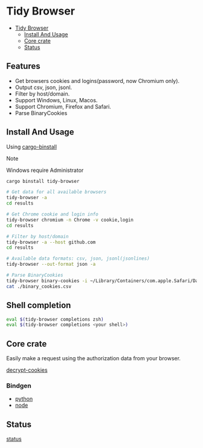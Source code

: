 # Tidy Browser

<!--toc:start-->

- [Tidy Browser](#tidy-browser)
  - [Install And Usage](#install-and-usage)
  - [Core crate](#core-crate)
  - [Status](#status)
  <!--toc:end-->

## Features

- Get browsers cookies and logins(password, now Chromium only).
- Output csv, json, jsonl.
- Filter by host/domain.
- Support Windows, Linux, Macos.
- Support Chromium, Firefox and Safari.
- Parse BinaryCookies

## Install And Usage

Using [cargo-binstall](https://github.com/cargo-bins/cargo-binstall)

> [!NOTE]
> Windows require Administrator

```bash
cargo binstall tidy-browser

# Get data for all available browsers
tidy-browser -a
cd results

# Get Chrome cookie and login info
tidy-browser chromium -n Chrome -v cookie,login
cd results

# Filter by host/domain
tidy-browser -a --host github.com
cd results

# Available data formats: csv, json, jsonl(jsonlines)
tidy-browser --out-format json -a

# Parse BinaryCookies
tidy-browser binary-cookies -i ~/Library/Containers/com.apple.Safari/Data/Library/Cookies/Cookies.binarycookies
cat ./binary_cookies.csv
```

## Shell completion

```bash
eval $(tidy-browser completions zsh)
eval $(tidy-browser completions <your shell>)
```

## Core crate

Easily make a request using the authorization data from your browser.

[decrypt-cookies](https://github.com/saying121/tidy-browser/tree/master/crates/decrypt-cookies)

### Bindgen

- [python](https://github.com/saying121/tidy-browser/tree/master/bindgen/python)
- [node](https://github.com/saying121/tidy-browser/tree/master/bindgen/node)

## Status

[status](https://github.com/saying121/tidy-browser/tree/master/crates/decrypt-cookies/README.md#test-status)
